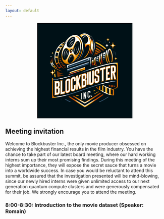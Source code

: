 ```yaml
---
layout: default
---
```


<div style="text-align: center;">
    <img src="./img/Blockbuster.png" alt="Logo" style="width: 60%; margin: auto; display: block;">
</div>

## Meeting invitation

Welcome to Blockbuster Inc., the only movie producer obsessed on achieving the highest financial results in the film industry. You have the chance to take part of our latest board meeting, where our hard working interns sum up their most promising findings. During this meeting of the highest importance, they will expose the secret sauce that turns a movie into a worldwide success. In case you would be reluctant to attend this summit, be assured that the investigation presented will be mind-blowing, since our newly hired interns were given unlimited access to our next generation quantum compute clusters and were generously compensated for their job. We strongly encourage you to attend the meeting.


### 8:00-8:30: Introduction to the movie dataset (Speaker: Romain)

<div>                            <div id="4efaf406-3c2d-42db-be53-0f61a93b29dd" class="plotly-graph-div" style="height:100%; width:100%;"></div>            <script type="text/javascript">                                    window.PLOTLYENV=window.PLOTLYENV || {};                                    if (document.getElementById("4efaf406-3c2d-42db-be53-0f61a93b29dd")) {                    Plotly.newPlot(                        "4efaf406-3c2d-42db-be53-0f61a93b29dd",                        [{"name":"Performance vs Average BO","x":[5.0,10.0,15.0,20.0,25.0,30.0,35.0,40.0,45.0,65.0,95.0],"xaxis":"x","y":[null,null,null,null,null,null,null,null,null,null,null],"yaxis":"y","type":"bar"},{"name":"Performance vs Average Rating","x":[5.0,10.0,15.0,20.0,25.0,30.0,35.0,40.0,45.0,65.0,95.0],"xaxis":"x2","y":[2.8037383177570208,-26.32398753894081,-26.323987538940806,9.41255006675568,0.4784156653315633,5.994199162101199,2.8037383177570097,-10.903426791277248,-3.6643302180685304,2.375389408099696,-6.74232309746328],"yaxis":"y2","type":"bar"}],                        {"annotations":[{"font":{"size":16},"showarrow":false,"text":"Performance vs Average BO","x":0.225,"xanchor":"center","xref":"paper","y":1.0,"yanchor":"bottom","yref":"paper"},{"font":{"size":16},"showarrow":false,"text":"Performance vs Average Rating","x":0.775,"xanchor":"center","xref":"paper","y":1.0,"yanchor":"bottom","yref":"paper"}],"showlegend":false,"sliders":[{"steps":[{"args":[["1900"],{"frame":{"duration":300,"redraw":true},"mode":"immediate"}],"label":"1900","method":"animate"},{"args":[["1910"],{"frame":{"duration":300,"redraw":true},"mode":"immediate"}],"label":"1910","method":"animate"},{"args":[["1920"],{"frame":{"duration":300,"redraw":true},"mode":"immediate"}],"label":"1920","method":"animate"},{"args":[["1930"],{"frame":{"duration":300,"redraw":true},"mode":"immediate"}],"label":"1930","method":"animate"},{"args":[["1940"],{"frame":{"duration":300,"redraw":true},"mode":"immediate"}],"label":"1940","method":"animate"},{"args":[["1950"],{"frame":{"duration":300,"redraw":true},"mode":"immediate"}],"label":"1950","method":"animate"},{"args":[["1960"],{"frame":{"duration":300,"redraw":true},"mode":"immediate"}],"label":"1960","method":"animate"},{"args":[["1970"],{"frame":{"duration":300,"redraw":true},"mode":"immediate"}],"label":"1970","method":"animate"},{"args":[["1980"],{"frame":{"duration":300,"redraw":true},"mode":"immediate"}],"label":"1980","method":"animate"},{"args":[["1990"],{"frame":{"duration":300,"redraw":true},"mode":"immediate"}],"label":"1990","method":"animate"},{"args":[["2000"],{"frame":{"duration":300,"redraw":true},"mode":"immediate"}],"label":"2000","method":"animate"},{"args":[["2010"],{"frame":{"duration":300,"redraw":true},"mode":"immediate"}],"label":"2010","method":"animate"}]}],"template":{"data":{"barpolar":[{"marker":{"line":{"color":"#E5ECF6","width":0.5},"pattern":{"fillmode":"overlay","size":10,"solidity":0.2}},"type":"barpolar"}],"bar":[{"error_x":{"color":"#2a3f5f"},"error_y":{"color":"#2a3f5f"},"marker":{"line":{"color":"#E5ECF6","width":0.5},"pattern":{"fillmode":"overlay","size":10,"solidity":0.2}},"type":"bar"}],"carpet":[{"aaxis":{"endlinecolor":"#2a3f5f","gridcolor":"white","linecolor":"white","minorgridcolor":"white","startlinecolor":"#2a3f5f"},"baxis":{"endlinecolor":"#2a3f5f","gridcolor":"white","linecolor":"white","minorgridcolor":"white","startlinecolor":"#2a3f5f"},"type":"carpet"}],"choropleth":[{"colorbar":{"outlinewidth":0,"ticks":""},"type":"choropleth"}],"contourcarpet":[{"colorbar":{"outlinewidth":0,"ticks":""},"type":"contourcarpet"}],"contour":[{"colorbar":{"outlinewidth":0,"ticks":""},"colorscale":[[0.0,"#0d0887"],[0.1111111111111111,"#46039f"],[0.2222222222222222,"#7201a8"],[0.3333333333333333,"#9c179e"],[0.4444444444444444,"#bd3786"],[0.5555555555555556,"#d8576b"],[0.6666666666666666,"#ed7953"],[0.7777777777777778,"#fb9f3a"],[0.8888888888888888,"#fdca26"],[1.0,"#f0f921"]],"type":"contour"}],"heatmapgl":[{"colorbar":{"outlinewidth":0,"ticks":""},"colorscale":[[0.0,"#0d0887"],[0.1111111111111111,"#46039f"],[0.2222222222222222,"#7201a8"],[0.3333333333333333,"#9c179e"],[0.4444444444444444,"#bd3786"],[0.5555555555555556,"#d8576b"],[0.6666666666666666,"#ed7953"],[0.7777777777777778,"#fb9f3a"],[0.8888888888888888,"#fdca26"],[1.0,"#f0f921"]],"type":"heatmapgl"}],"heatmap":[{"colorbar":{"outlinewidth":0,"ticks":""},"colorscale":[[0.0,"#0d0887"],[0.1111111111111111,"#46039f"],[0.2222222222222222,"#7201a8"],[0.3333333333333333,"#9c179e"],[0.4444444444444444,"#bd3786"],[0.5555555555555556,"#d8576b"],[0.6666666666666666,"#ed7953"],[0.7777777777777778,"#fb9f3a"],[0.8888888888888888,"#fdca26"],[1.0,"#f0f921"]],"type":"heatmap"}],"histogram2dcontour":[{"colorbar":{"outlinewidth":0,"ticks":""},"colorscale":[[0.0,"#0d0887"],[0.1111111111111111,"#46039f"],[0.2222222222222222,"#7201a8"],[0.3333333333333333,"#9c179e"],[0.4444444444444444,"#bd3786"],[0.5555555555555556,"#d8576b"],[0.6666666666666666,"#ed7953"],[0.7777777777777778,"#fb9f3a"],[0.8888888888888888,"#fdca26"],[1.0,"#f0f921"]],"type":"histogram2dcontour"}],"histogram2d":[{"colorbar":{"outlinewidth":0,"ticks":""},"colorscale":[[0.0,"#0d0887"],[0.1111111111111111,"#46039f"],[0.2222222222222222,"#7201a8"],[0.3333333333333333,"#9c179e"],[0.4444444444444444,"#bd3786"],[0.5555555555555556,"#d8576b"],[0.6666666666666666,"#ed7953"],[0.7777777777777778,"#fb9f3a"],[0.8888888888888888,"#fdca26"],[1.0,"#f0f921"]],"type":"histogram2d"}],"histogram":[{"marker":{"pattern":{"fillmode":"overlay","size":10,"solidity":0.2}},"type":"histogram"}],"mesh3d":[{"colorbar":{"outlinewidth":0,"ticks":""},"type":"mesh3d"}],"parcoords":[{"line":{"colorbar":{"outlinewidth":0,"ticks":""}},"type":"parcoords"}],"pie":[{"automargin":true,"type":"pie"}],"scatter3d":[{"line":{"colorbar":{"outlinewidth":0,"ticks":""}},"marker":{"colorbar":{"outlinewidth":0,"ticks":""}},"type":"scatter3d"}],"scattercarpet":[{"marker":{"colorbar":{"outlinewidth":0,"ticks":""}},"type":"scattercarpet"}],"scattergeo":[{"marker":{"colorbar":{"outlinewidth":0,"ticks":""}},"type":"scattergeo"}],"scattergl":[{"marker":{"colorbar":{"outlinewidth":0,"ticks":""}},"type":"scattergl"}],"scattermapbox":[{"marker":{"colorbar":{"outlinewidth":0,"ticks":""}},"type":"scattermapbox"}],"scatterpolargl":[{"marker":{"colorbar":{"outlinewidth":0,"ticks":""}},"type":"scatterpolargl"}],"scatterpolar":[{"marker":{"colorbar":{"outlinewidth":0,"ticks":""}},"type":"scatterpolar"}],"scatter":[{"fillpattern":{"fillmode":"overlay","size":10,"solidity":0.2},"type":"scatter"}],"scatterternary":[{"marker":{"colorbar":{"outlinewidth":0,"ticks":""}},"type":"scatterternary"}],"surface":[{"colorbar":{"outlinewidth":0,"ticks":""},"colorscale":[[0.0,"#0d0887"],[0.1111111111111111,"#46039f"],[0.2222222222222222,"#7201a8"],[0.3333333333333333,"#9c179e"],[0.4444444444444444,"#bd3786"],[0.5555555555555556,"#d8576b"],[0.6666666666666666,"#ed7953"],[0.7777777777777778,"#fb9f3a"],[0.8888888888888888,"#fdca26"],[1.0,"#f0f921"]],"type":"surface"}],"table":[{"cells":{"fill":{"color":"#EBF0F8"},"line":{"color":"white"}},"header":{"fill":{"color":"#C8D4E3"},"line":{"color":"white"}},"type":"table"}]},"layout":{"annotationdefaults":{"arrowcolor":"#2a3f5f","arrowhead":0,"arrowwidth":1},"autotypenumbers":"strict","coloraxis":{"colorbar":{"outlinewidth":0,"ticks":""}},"colorscale":{"diverging":[[0,"#8e0152"],[0.1,"#c51b7d"],[0.2,"#de77ae"],[0.3,"#f1b6da"],[0.4,"#fde0ef"],[0.5,"#f7f7f7"],[0.6,"#e6f5d0"],[0.7,"#b8e186"],[0.8,"#7fbc41"],[0.9,"#4d9221"],[1,"#276419"]],"sequential":[[0.0,"#0d0887"],[0.1111111111111111,"#46039f"],[0.2222222222222222,"#7201a8"],[0.3333333333333333,"#9c179e"],[0.4444444444444444,"#bd3786"],[0.5555555555555556,"#d8576b"],[0.6666666666666666,"#ed7953"],[0.7777777777777778,"#fb9f3a"],[0.8888888888888888,"#fdca26"],[1.0,"#f0f921"]],"sequentialminus":[[0.0,"#0d0887"],[0.1111111111111111,"#46039f"],[0.2222222222222222,"#7201a8"],[0.3333333333333333,"#9c179e"],[0.4444444444444444,"#bd3786"],[0.5555555555555556,"#d8576b"],[0.6666666666666666,"#ed7953"],[0.7777777777777778,"#fb9f3a"],[0.8888888888888888,"#fdca26"],[1.0,"#f0f921"]]},"colorway":["#636efa","#EF553B","#00cc96","#ab63fa","#FFA15A","#19d3f3","#FF6692","#B6E880","#FF97FF","#FECB52"],"font":{"color":"#2a3f5f"},"geo":{"bgcolor":"white","lakecolor":"white","landcolor":"#E5ECF6","showlakes":true,"showland":true,"subunitcolor":"white"},"hoverlabel":{"align":"left"},"hovermode":"closest","mapbox":{"style":"light"},"paper_bgcolor":"white","plot_bgcolor":"#E5ECF6","polar":{"angularaxis":{"gridcolor":"white","linecolor":"white","ticks":""},"bgcolor":"#E5ECF6","radialaxis":{"gridcolor":"white","linecolor":"white","ticks":""}},"scene":{"xaxis":{"backgroundcolor":"#E5ECF6","gridcolor":"white","gridwidth":2,"linecolor":"white","showbackground":true,"ticks":"","zerolinecolor":"white"},"yaxis":{"backgroundcolor":"#E5ECF6","gridcolor":"white","gridwidth":2,"linecolor":"white","showbackground":true,"ticks":"","zerolinecolor":"white"},"zaxis":{"backgroundcolor":"#E5ECF6","gridcolor":"white","gridwidth":2,"linecolor":"white","showbackground":true,"ticks":"","zerolinecolor":"white"}},"shapedefaults":{"line":{"color":"#2a3f5f"}},"ternary":{"aaxis":{"gridcolor":"white","linecolor":"white","ticks":""},"baxis":{"gridcolor":"white","linecolor":"white","ticks":""},"bgcolor":"#E5ECF6","caxis":{"gridcolor":"white","linecolor":"white","ticks":""}},"title":{"x":0.05},"xaxis":{"automargin":true,"gridcolor":"white","linecolor":"white","ticks":"","title":{"standoff":15},"zerolinecolor":"white","zerolinewidth":2},"yaxis":{"automargin":true,"gridcolor":"white","linecolor":"white","ticks":"","title":{"standoff":15},"zerolinecolor":"white","zerolinewidth":2}}},"xaxis":{"anchor":"y","domain":[0.0,0.45],"range":[0,100],"title":{"text":"Percentage of woman actor (%)"}},"yaxis":{"anchor":"x","domain":[0.0,1.0],"range":[-100,100],"title":{"text":"Performance compared to the average (%)"}},"xaxis2":{"anchor":"y2","domain":[0.55,1.0],"range":[0,100],"title":{"text":"Percentage of woman actor (%)"}},"yaxis2":{"anchor":"x2","domain":[0.0,1.0],"range":[-15,15],"title":{"text":"Performance compared to the average (%)"}}},                        {"responsive": true}                    ).then(function(){
                            Plotly.addFrames('4efaf406-3c2d-42db-be53-0f61a93b29dd', [{"data":[{"x":[5.0,10.0,15.0,20.0,25.0,30.0,35.0,40.0,45.0,65.0,95.0],"y":[null,null,null,null,null,null,null,null,null,null,null],"type":"bar"},{"x":[5.0,10.0,15.0,20.0,25.0,30.0,35.0,40.0,45.0,65.0,95.0],"y":[2.8037383177570208,-26.32398753894081,-26.323987538940806,9.41255006675568,0.4784156653315633,5.994199162101199,2.8037383177570097,-10.903426791277248,-3.6643302180685304,2.375389408099696,-6.74232309746328],"type":"bar"}],"name":"1900"},{"data":[{"x":[0.0,5.0,10.0,15.0,20.0,25.0,30.0,35.0,40.0,45.0,50.0,55.0,60.0,65.0,70.0,75.0,80.0,95.0],"y":[null,null,null,null,null,-96.7620762112431,null,null,61.896189437845294,-95.14311431686464,null,null,null,null,null,null,null,-99.71820996851206],"type":"bar"},{"x":[0.0,5.0,10.0,15.0,20.0,25.0,30.0,35.0,40.0,45.0,50.0,55.0,60.0,65.0,70.0,75.0,80.0,95.0],"y":[6.560619088564068,4.4933054907259615,0.04179080924975182,-0.17107869768484285,2.2103785506475804,0.015905740862753103,3.490609510271641,0.28417446084195147,-11.157198132907503,-4.037977284967823,4.774333677347964,8.22789408110622,-9.870496779967358,1.692576869264581,-10.353764893747696,-12.045203291978869,16.709249477951115,-2.244345283536542],"type":"bar"}],"name":"1910"},{"data":[{"x":[0.0,5.0,10.0,15.0,20.0,25.0,30.0,35.0,40.0,45.0,50.0,55.0,60.0,65.0,70.0,75.0,80.0,85.0,95.0],"y":[null,null,null,-27.540139812909594,13.299284664179158,-11.978016195493462,-7.031328123218787,108.6459328509621,-93.2720006708211,-53.88948789009865,null,null,null,null,null,null,null,null,-80.37666862322823],"type":"bar"},{"x":[0.0,5.0,10.0,15.0,20.0,25.0,30.0,35.0,40.0,45.0,50.0,55.0,60.0,65.0,70.0,75.0,80.0,85.0,95.0],"y":[-7.56400114877086,5.595251217868568,3.879675098446405,2.44500478463153,1.2180159192565259,2.3117254350310117,-0.6719488061122378,0.3017287503435735,-2.230082505169691,-5.835772618789822,1.2803399113522067,0.18817044760119878,5.048029202964624,-2.423227907574333,-3.6933012965758274,-6.780645226302828,-2.8638656139626018,-9.130712993706958,-5.007009175431783],"type":"bar"}],"name":"1920"},{"data":[{"x":[0.0,5.0,10.0,15.0,20.0,25.0,30.0,35.0,40.0,45.0,50.0,55.0,60.0,65.0,70.0,75.0,80.0,85.0,90.0,95.0],"y":[null,-88.81826955601694,-80.83039191435812,124.53139285972331,-82.99949395378077,-90.07535316642279,-88.11965481438378,-88.88708572824906,673.7615721687108,-89.44719480832178,-90.29380986322529,-87.2972494310918,null,-94.40023092190236,-94.05861531658792,null,null,null,-83.53479812268142,-94.75942363155829],"type":"bar"},{"x":[0.0,5.0,10.0,15.0,20.0,25.0,30.0,35.0,40.0,45.0,50.0,55.0,60.0,65.0,70.0,75.0,80.0,85.0,90.0,95.0],"y":[-11.970275440978947,-6.181375886240569,-1.0621708817513105,-1.5301733991161712,0.24184050725995998,0.9971337860231453,1.1482700970017758,1.6042372087304462,2.0540341049132795,0.08284032581220552,3.060600153970035,0.9554014415441712,2.729298039579498,-0.15313292593221936,-2.065864142388788,3.166504003229552,-5.225029815214954,null,21.627878403807465,-2.6947028071219616],"type":"bar"}],"name":"1930"},{"data":[{"x":[0.0,5.0,10.0,15.0,20.0,25.0,30.0,35.0,40.0,45.0,50.0,55.0,60.0,65.0,70.0,75.0,80.0,95.0],"y":[null,-71.21444508908823,201.09643169415855,-74.47741536286377,-76.89317161197908,-47.73332440475412,20.089761979228093,230.1851430886769,-45.343777582577296,-59.97063429403913,null,-36.586185679707945,-83.21222520166697,-77.75060129227252,-50.334031646197516,-88.0610652995667,null,-75.17691081217848],"type":"bar"},{"x":[0.0,5.0,10.0,15.0,20.0,25.0,30.0,35.0,40.0,45.0,50.0,55.0,60.0,65.0,70.0,75.0,80.0,95.0],"y":[-24.69425604358477,-1.9099279257237478,0.0008570901605557912,-1.065519221697198,0.4454909771712759,-0.4986549075136363,0.7996846060492139,0.7285362033614842,1.5831080207851753,-0.6215421752862549,-0.9698547068213752,1.372720329453514,10.897401804650505,0.011801903805493901,-0.04417585518485067,9.489670784778724,-4.891634484675578,-2.175369268602002],"type":"bar"}],"name":"1940"},{"data":[{"x":[0.0,5.0,10.0,15.0,20.0,25.0,30.0,35.0,40.0,45.0,50.0,55.0,60.0,65.0,70.0,75.0,90.0,95.0],"y":[null,-29.094641802442844,-14.607325473981689,-3.544645757660533,-8.392051889273077,-37.627062765159806,33.64188873400291,65.87298080065777,-34.19717026519095,-2.903611894727804,294.1144804067387,-46.27912204738798,-65.93978947896439,-68.5598056728902,-66.75723453146924,-77.74732912625674,null,-70.70821895190937],"type":"bar"},{"x":[0.0,5.0,10.0,15.0,20.0,25.0,30.0,35.0,40.0,45.0,50.0,55.0,60.0,65.0,70.0,75.0,90.0,95.0],"y":[-7.218142465956198,-0.0038409614184653986,-3.847012257386334,-0.7926565406593425,-0.0758155613365719,0.7353466800447962,0.184805151898056,1.7122548941580178,2.6333352935244743,1.0207228026079054,4.833915755406761,2.1774424531985717,-0.6360129875054418,-1.3445570870503452,-1.2119893046258636,1.6978318316095729,8.81705162661738,-2.582210451990804],"type":"bar"}],"name":"1950"},{"data":[{"x":[0.0,5.0,10.0,15.0,20.0,25.0,30.0,35.0,40.0,45.0,50.0,55.0,60.0,65.0,70.0,75.0,85.0,90.0,95.0],"y":[null,-35.47074324190549,2.965355280917208,1.4521122878313804,-52.93707671753835,-0.05561827640065773,10.032477612683953,-44.31360372153488,50.34754527494202,-1.9123064568092514,-64.16110857890554,-77.371915463022,331.26900864568756,-88.37167877960853,null,-20.95763362256343,null,null,-96.5429315290728],"type":"bar"},{"x":[0.0,5.0,10.0,15.0,20.0,25.0,30.0,35.0,40.0,45.0,50.0,55.0,60.0,65.0,70.0,75.0,85.0,90.0,95.0],"y":[-26.339435127909304,2.598176242857291,-0.8173005463608843,1.259386727200529,-0.09795218068301835,0.2551954359678969,-0.5309123588670405,-0.08835934950023924,1.0461999751527007,0.6827174579711693,0.4556278851425819,-2.4665089624451957,10.556323365800116,-2.6475686865216255,2.6719224730099174,-15.776409906795894,null,12.665587794835867,-2.3591288072386125],"type":"bar"}],"name":"1960"},{"data":[{"x":[0.0,5.0,10.0,15.0,20.0,25.0,30.0,35.0,40.0,45.0,50.0,55.0,60.0,65.0,70.0,75.0,80.0,85.0,95.0],"y":[null,73.61549725918313,-6.276500333474362,-3.280109598148652,-38.51849914934405,10.113392148742568,-17.182435971877133,47.38492249409505,-39.68279538092918,-19.05992727949934,54.65820169765384,-62.47729061508316,-80.26600486605238,-65.7635311373398,-58.666372741151015,null,null,null,-22.63304403061996],"type":"bar"},{"x":[0.0,5.0,10.0,15.0,20.0,25.0,30.0,35.0,40.0,45.0,50.0,55.0,60.0,65.0,70.0,75.0,80.0,85.0,95.0],"y":[-9.406109392564991,2.9427510912657087,-0.022971528818786977,0.24693399557434392,-0.9960425280779798,-0.19862385273477784,-1.0123314266830106,-0.2392042666259461,-0.023767574750548037,-0.6071807615240958,-3.472016951167824,-0.4535864331153389,3.49330266291095,-0.8750338512579697,-4.368460203661036,6.169121207988593,-18.155340524299906,1.5713209903560168,-2.106218980220821],"type":"bar"}],"name":"1970"},{"data":[{"x":[0.0,5.0,10.0,15.0,20.0,25.0,30.0,35.0,40.0,45.0,50.0,55.0,60.0,65.0,70.0,75.0,85.0,90.0,95.0],"y":[160.43366326289092,54.2221221759565,30.708993483413852,-13.204579713832862,3.9862759228458873,-21.99077266308239,-0.2225303375421686,3.7865783899902574,-7.579517989141421,-21.63065083538865,-29.780185107372077,-60.73373426250436,-5.144570629803511,-96.46680124610074,-77.09810279622941,-81.53233510898372,-93.70152612545446,null,-81.81614216220655],"type":"bar"},{"x":[0.0,5.0,10.0,15.0,20.0,25.0,30.0,35.0,40.0,45.0,50.0,55.0,60.0,65.0,70.0,75.0,85.0,90.0,95.0],"y":[6.1103712377147845,2.646269849232599,-1.1999301524481223,0.47627544272580835,0.644451155638378,-0.15246331114596315,-0.03262255990094673,-0.8766710507397095,-1.7121150019889788,-1.352152455418728,-0.595451276304846,-1.0330861411946302,-0.9041588834452738,-2.2640983126796934,-1.2008214700346636,-7.71689720390339,14.60165142303684,null,3.573590286005754],"type":"bar"}],"name":"1980"},{"data":[{"x":[0.0,5.0,10.0,15.0,20.0,25.0,30.0,35.0,40.0,45.0,50.0,55.0,60.0,65.0,70.0,75.0,80.0,85.0,95.0],"y":[232.1268397179742,-26.997149340250818,6.731730885941959,9.390399548405446,-0.27567868418824126,32.47877941567115,29.885531128378464,-7.136017956267276,0.5479021327050833,-39.257201129896316,-31.853164039524533,-47.07123590655138,-71.96564517743914,-26.429513225113944,-70.4301250263682,-32.285521639224015,-97.76851176165366,null,-98.92630079407787],"type":"bar"},{"x":[0.0,5.0,10.0,15.0,20.0,25.0,30.0,35.0,40.0,45.0,50.0,55.0,60.0,65.0,70.0,75.0,80.0,85.0,95.0],"y":[18.566914869897428,-0.12002950630328411,-2.214146711646137,2.210676501687661,0.22895288698968175,-1.7745159159763102,0.3047539364334957,0.19102319708695392,-0.6656496580644817,-1.054168923546736,1.3239707834961905,-1.0107869620746568,0.13929655762058574,1.337038281596941,-3.4241076232272096,3.237820082982332,7.566645721454292,2.6952104578286233,1.770172837376654],"type":"bar"}],"name":"1990"},{"data":[{"x":[0.0,5.0,10.0,15.0,20.0,25.0,30.0,35.0,40.0,45.0,50.0,55.0,60.0,65.0,70.0,75.0,80.0,85.0,90.0,95.0],"y":[131.0063427841363,6.278941529503929,56.65262382809865,10.102334082093586,10.726974745538408,25.439760480024283,1.1889192608458419,-10.077390611082016,-14.590081568134329,-30.555075572133255,-35.20098008112688,-37.17120067788889,-28.30205540463792,-37.57491269419083,-63.600663918900075,-57.01675855286279,-69.03185672841718,-86.7514359148669,-67.57089357391713,-84.4329346714989],"type":"bar"},{"x":[0.0,5.0,10.0,15.0,20.0,25.0,30.0,35.0,40.0,45.0,50.0,55.0,60.0,65.0,70.0,75.0,80.0,85.0,90.0,95.0],"y":[6.5465477236070075,-0.5675733655905408,-0.9109225253746625,-0.915723475238696,0.5909658112876984,-0.06249752082702455,-1.4874953058352565,0.8228416029458628,1.2681473941507084,-0.2651554523385422,-0.8235921850240773,-0.32449271294033377,-0.8459414900777552,-3.1317043537810156,-5.373769929877379,0.9825239369572998,3.8181676360952603,8.271431950259966,-7.8565684255084385,2.1674003575324803],"type":"bar"}],"name":"2000"},{"data":[{"x":[0.0,5.0,10.0,15.0,20.0,25.0,30.0,35.0,40.0,45.0,50.0,55.0,60.0,65.0,70.0,75.0,80.0,85.0,90.0,95.0],"y":[-96.46731335797648,-5.709253119190023,29.953983974741814,48.394175930318305,7.148251712675253,-38.905845092385555,48.34390011684296,43.18871473316047,-17.645432026976664,-49.7660312134659,-68.37064741013589,-50.57254817498627,-69.4142131246557,-67.49464420311493,-91.41523833019927,12.457731980928683,-99.98873274535158,null,null,-88.94623067206676],"type":"bar"},{"x":[0.0,5.0,10.0,15.0,20.0,25.0,30.0,35.0,40.0,45.0,50.0,55.0,60.0,65.0,70.0,75.0,80.0,85.0,90.0,95.0],"y":[3.8198808966702793,6.249098518928806,-0.9376888585390509,-0.09626952567681328,0.11033272445639312,-0.7029588706481531,1.117136480195796,-0.9173316114078204,-0.08293352847935058,0.44975531749922837,-4.208423081374797,-0.6693588373434617,0.8389213682185022,-1.4090158635357417,1.6158925649617841,1.521704261346795,-3.4486749498324976,-8.37003391810389,-18.896886957859294,-0.3617683590904237],"type":"bar"}],"name":"2010"}]);
                        }).then(function(){
                            Plotly.animate('4efaf406-3c2d-42db-be53-0f61a93b29dd', null);
                        })                };                            </script>        </div>

